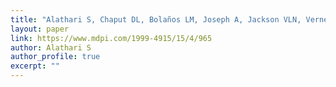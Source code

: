 ```yaml
---
title: "Alathari S, Chaput DL, Bolaños LM, Joseph A, Jackson VLN, Verner-Jeffreys D, Paley R, Tyler CR, Temperton B. 2023. A Multiplexed, Tiled PCR Method for Rapid Whole-Genome Sequencing of Infectious Spleen and Kidney Necrosis Virus (ISKNV) in Tilapia. Viruses 15:965. DOI: 10.3390/v15040965."
layout: paper
link: https://www.mdpi.com/1999-4915/15/4/965
author: Alathari S
author_profile: true
excerpt: ""
---
```


